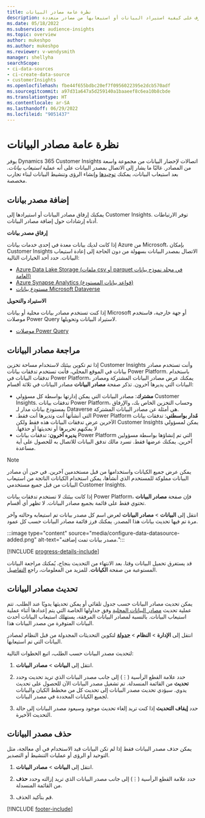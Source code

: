 ```yaml
---
title: نظرة عامة مصادر البيانات
description: تعرف على كيفية استيراد البيانات أو استيعابها من مصادر متعددة.
ms.date: 05/18/2022
ms.subservice: audience-insights
ms.topic: overview
author: mukeshpo
ms.author: mukeshpo
ms.reviewer: v-wendysmith
manager: shellyha
searchScope:
- ci-data-sources
- ci-create-data-source
- customerInsights
ms.openlocfilehash: fbe44f655bdbc20ef7f0956022395e2dcb570adf
ms.sourcegitcommit: a97d31a647a5d259140a1baaeef8c6ea10b8cbde
ms.translationtype: HT
ms.contentlocale: ar-SA
ms.lasthandoff: 06/29/2022
ms.locfileid: "9051437"
---
```

# <a name="data-sources-overview"></a>نظرة عامة مصادر البيانات

يوفر Dynamics 365 Customer Insights اتصالات لإحضار البيانات من مجموعة واسعة من المصادر. غالبًا ما يشار إلى الاتصال بمصدر البيانات على أنه عملية *استيعاب بيانات*. بعد استيعاب البيانات، يمكنك [توحيدها](data-unification.md) وإنشاء الرؤى وتنشيط البيانات لبناء تجارب مخصصة.

## <a name="add-data-sources"></a>إضافة مصدر بيانات

يمكنك إرفاق مصادر البيانات أو استيرادها إلى Customer Insights. توفر الارتباطات أدناه إرشادات حول إضافة مصادر البيانات.

**إرفاق مصدر بيانات**

إذا كانت لديك بيانات معدة في إحدى خدمات بيانات Azure من Microsoft، بإمكان Customer Insights الاتصال بمصدر البيانات بسهولة من دون الحاجة إلى إعادة استيعاب البيانات. حدد أحد الخيارات التالية:
- [Azure Data Lake Storage (ملفات csv أو parquet في مجلد نموذج بيانات العامة)](connect-common-data-model.md)
- [Azure Synapse Analytics (قواعد بيانات المستودع)](connect-synapse.md)
- [مستودع بيانات Microsoft Dataverse](connect-dataverse-managed-lake.md)

**الاستيراد والتحويل**

إذا كنت تستخدم مصادر بيانات محلية أو بيانات Microsoft أو جهة خارجية، فاستخدم موصلات Power Query لاستيراد البيانات وتحويلها.
- [موصلات Power Query](connect-power-query.md)

## <a name="review-data-sources"></a>مراجعة مصادر البيانات

إذا تم تكوين بيئتك لاستخدام مساحة تخزين Customer Insights وأنت تستخدم مصادر بيانات في الموقع المحلي، فأنت تستخدم تدفقات بيانات Power Platform. باستخدام تدفقات البيانات في Power Platform، يمكنك عرض مصادر البيانات المشتركة ومصادر البيانات التي يديرها آخرون. تذكر صفحة **مصادر البيانات** مصادر البيانات في ثلاثة أقسام:
- **مشترك**: مصادر البيانات التي يمكن إدارتها بواسطة كل مسؤولي Customer Insights. تدفقات بيانات Power Platform، وحساب التخزين الخاص بك، والإرفاق بمستودع بيانات مدار لـ Dataverse هي أمثلة عن مصادر البيانات المشتركة.
- **‏‫مُدار بواسطتي**: تدفقات بيانات Power Platform التي أنشأتها أنت وتديرها أنت فقط. يمكن لمسؤولي Customer Insights الآخرين عرض تدفقات البيانات هذه فقط ولكن لا يمكنهم تحريرها أو تحديثها أو حذفها.
- **يديره آخرون**: تدفقات بيانات Power Platform التي تم إنشاؤها بواسطة مسؤولين آخرين. يمكنك عرضها فقط. تسرد مالك تدفق البيانات للاتصال به للحصول على أية مساعدة.
> [!NOTE]
> يمكن عرض جميع الكيانات واستخدامها من قبل مستخدمين آخرين. في حين أن مصادر البيانات مملوكة للمستخدم الذي أنشأها، يمكن استخدام الكيانات الناتجة من استيعاب البيانات من قبل جميع مستخدمي Customer Insights.

إذا كانت بيئتك لا تستخدم تدفقات بيانات Power Platform، فإن صفحة **مصادر البيانات** تحتوي فقط على قائمة بجميع مصادر البيانات. لا تظهر أي أقسام.

انتقل إلى **البيانات** > **مصادر البيانات** لعرض اسم كل مصدر بيانات تم استيعابه وحالته وآخر مرة تم فيها تحديث بيانات هذا المصدر. يمكنك فرز قائمة مصادر البيانات حسب كل عمود.

:::image type="content" source="media/configure-data-datasource-added.png" alt-text="مصدر بيانات تمت إضافته.":::

[!INCLUDE [progress-details-include](includes/progress-details-pane.md)]

قد يستغرق تحميل البيانات وقتا. بعد الانتهاء من التحديث بنجاح، يُمكنك مراجعة البيانات المستوعبة من صفحة **الكيانات**. للمزيد من المعلومات، راجع [التفاصيل](entities.md).

## <a name="refresh-data-sources"></a>تحديث مصادر البيانات

يمكن تحديث مصادر البيانات حسب جدول تلقائي أو يمكن تحديثها يدويًا عند الطلب. تتم عملية تحديث [مصادر البيانات المحلية](connect-power-query.md#add-data-from-on-premises-data-sources) وفق جداولها الخاصة التي يتم إعدادها أثناء عملية استيعاب البيانات. بالنسبة لمصادر البيانات المرفقة، يستهلك استيعاب البيانات أحدث البيانات المتوفرة من مصدر البيانات هذا.

انتقل إلى **الإدارة** > **النظام** > [**جدولة**](system.md#schedule-tab) لتكوين التحديثات المجدولة من قبل النظام لمصادر البيانات التي تم استيعابها.

لتحديث مصدر البيانات حسب الطلب، اتبع الخطوات التالية:

1. انتقل إلى **البيانات** > **مصادر البيانات**.

1. حدد علامة القطع الرأسية (&vellip;) إلى جانب مصدر البيانات الذي تريد تحديث وحدد **تحديث** من القائمة المنسدلة. تم تشغيل مصدر البيانات الآن للحصول على تحديث يدوي. سيؤدي تحديث مصدر البيانات إلى تحديث كل من مخطط الكيان والبيانات لجميع الكيانات المحددة في مصدر البيانات.

1. حدد **إيقاف التحديث** إذا كنت تريد إلغاء تحديث موجود وسيعود مصدر البيانات إلى حالة التحديث الأخيرة.

## <a name="delete-a-data-source"></a>حذف مصدر البيانات

يمكن حذف مصدر البيانات فقط إذا لم تكن البيانات قيد الاستخدام في أي معالجة، مثل التوحيد أو الرؤى أو عمليات التنشيط أو التصدير.

1. انتقل إلى **البيانات** > **مصادر البيانات**.

2. حدد علامة القطع الرأسية (&vellip;) إلى جانب مصدر البيانات الذي تريد إزالته وحدد **حذف** من القائمة المنسدلة.

3. قم بتأكيد الحذف.


[!INCLUDE [footer-include](includes/footer-banner.md)]
